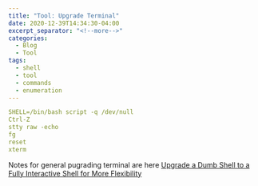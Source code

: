 ```yaml
---
title: "Tool: Upgrade Terminal"
date: 2020-12-39T14:34:30-04:00
excerpt_separator: "<!--more-->"
categories:
  - Blog
  - Tool
tags:
  - shell
  - tool
  - commands
  - enumeration
---
```


```yaml
SHELL=/bin/bash script -q /dev/null
Ctrl-Z
stty raw -echo
fg
reset
xterm
```

Notes for general pugrading terminal are here [Upgrade a Dumb Shell to a Fully Interactive Shell for More Flexibility][upgrade-term]

[upgrade-term]: https://null-byte.wonderhowto.com/how-to/upgrade-dumb-shell-fully-interactive-shell-for-more-flexibility-0197224/
